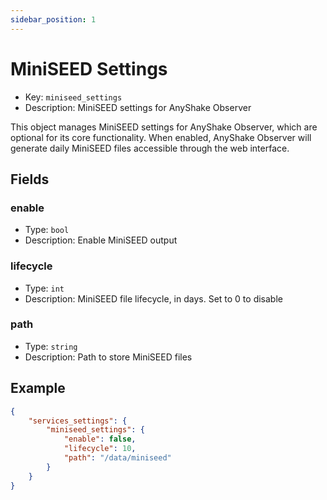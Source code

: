 ```yaml
---
sidebar_position: 1
---
```


# MiniSEED Settings

 - Key: `miniseed_settings`
 - Description: MiniSEED settings for AnyShake Observer

This object manages MiniSEED settings for AnyShake Observer, which are optional for its core functionality. When enabled, AnyShake Observer will generate daily MiniSEED files accessible through the web interface.

## Fields

### enable

 - Type: `bool`
 - Description: Enable MiniSEED output

### lifecycle

 - Type: `int`
 - Description: MiniSEED file lifecycle, in days. Set to 0 to disable

### path

 - Type: `string`
 - Description: Path to store MiniSEED files

## Example

```json
{
    "services_settings": {
        "miniseed_settings": {
            "enable": false,
            "lifecycle": 10,
            "path": "/data/miniseed"
        }
    }
}
```
